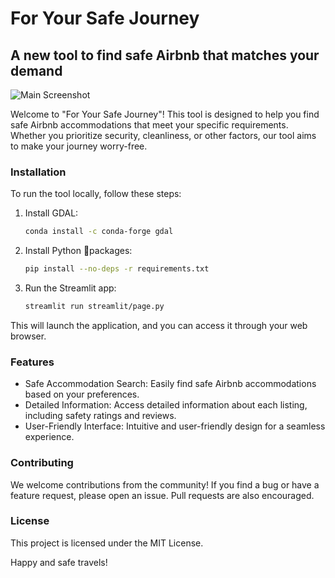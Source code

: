 # For Your Safe Journey

## A new tool to find safe Airbnb that matches your demand

![Main Screenshot](https://github.com/ImPJH/BKMS_Project/assets/86909645/0e7ad584-51bc-434e-85ce-bd2a954a326b)

Welcome to "For Your Safe Journey"! This tool is designed to help you find safe Airbnb accommodations that meet your specific requirements. Whether you prioritize security, cleanliness, or other factors, our tool aims to make your journey worry-free.

### Installation

To run the tool locally, follow these steps:

1. Install GDAL:
   ```bash
   conda install -c conda-forge gdal
   ```
2. Install Python packages:
   ```bash
   pip install --no-deps -r requirements.txt
   ```
3. Run the Streamlit app:
   ```bash
   streamlit run streamlit/page.py
   ```
   
This will launch the application, and you can access it through your web browser.

### Features

- Safe Accommodation Search: Easily find safe Airbnb accommodations based on your preferences.
- Detailed Information: Access detailed information about each listing, including safety ratings and reviews.
- User-Friendly Interface: Intuitive and user-friendly design for a seamless experience.

### Contributing
We welcome contributions from the community! If you find a bug or have a feature request, please open an issue. Pull requests are also encouraged.

### License
This project is licensed under the MIT License.

Happy and safe travels!
